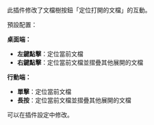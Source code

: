 此插件修改了文檔樹按鈕「定位打開的文檔」的互動。

預設配置：

**桌面端：**

- **左鍵點擊**：定位當前文檔
- **右鍵點擊**：定位當前文檔並摺疊其他展開的文檔

**行動端：**

- **單擊**：定位當前文檔
- **長按**：定位當前文檔並摺疊其他展開的文檔

可以在插件設定中修改。

